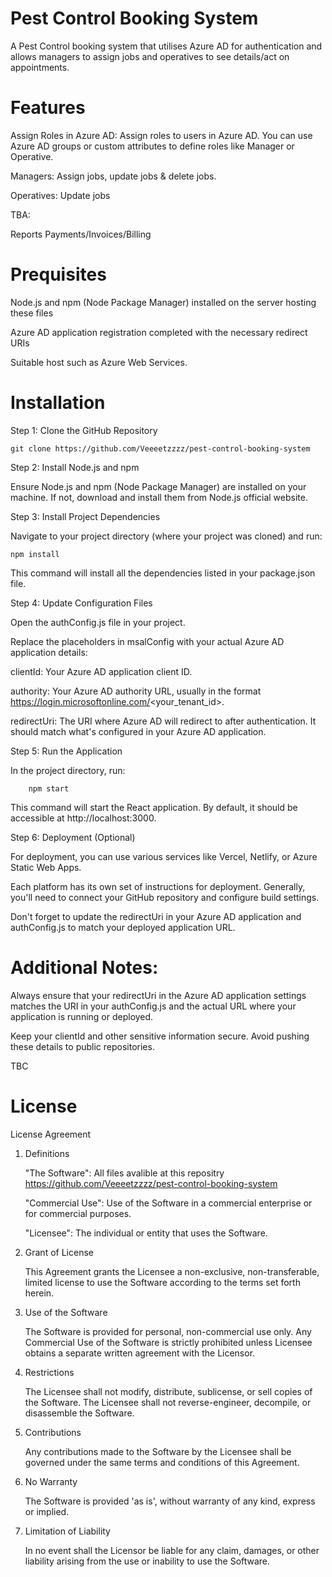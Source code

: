 # Pest Control Booking System
A Pest Control booking system that utilises Azure AD for authentication and allows managers to assign jobs and operatives to see details/act on appointments.

# Features


Assign Roles in Azure AD: Assign roles to users in Azure AD. You can use Azure AD groups or custom attributes to define roles like Manager or Operative.

Managers: Assign jobs, update jobs & delete jobs. 

Operatives: Update jobs

TBA:

Reports
Payments/Invoices/Billing

# Prequisites

Node.js and npm (Node Package Manager) installed on the server hosting these files

Azure AD application registration completed with the necessary redirect URIs

Suitable host such as Azure Web Services.

# Installation

Step 1: Clone the GitHub Repository

    git clone https://github.com/Veeeetzzzz/pest-control-booking-system

Step 2: Install Node.js and npm

Ensure Node.js and npm (Node Package Manager) are installed on your machine. If not, download and install them from Node.js official website.

Step 3: Install Project Dependencies

Navigate to your project directory (where your project was cloned) and run:

    npm install

This command will install all the dependencies listed in your package.json file.

Step 4: Update Configuration Files

Open the authConfig.js file in your project.

Replace the placeholders in msalConfig with your actual Azure AD application details:
            
clientId: Your Azure AD application client ID.

authority: Your Azure AD authority URL, usually in the format https://login.microsoftonline.com/<your_tenant_id>.

redirectUri: The URI where Azure AD will redirect to after authentication. It should match what's configured in your Azure AD application.

Step 5: Run the Application

In the project directory, run:

        npm start

This command will start the React application. By default, it should be accessible at http://localhost:3000.

Step 6: Deployment (Optional)

For deployment, you can use various services like Vercel, Netlify, or Azure Static Web Apps.

Each platform has its own set of instructions for deployment. Generally, you'll need to connect your GitHub repository and configure build settings.

Don't forget to update the redirectUri in your Azure AD application and authConfig.js to match your deployed application URL.

# Additional Notes:
Always ensure that your redirectUri in the Azure AD application settings matches the URI in your authConfig.js and the actual URL where your application is running or deployed.

Keep your clientId and other sensitive information secure. Avoid pushing these details to public repositories.

TBC
# License
License Agreement

1. Definitions

    "The Software": All files avalible at this repositry https://github.com/Veeeetzzzz/pest-control-booking-system
   
    "Commercial Use": Use of the Software in a commercial enterprise or for commercial purposes.
   
    "Licensee": The individual or entity that uses the Software.

3. Grant of License

    This Agreement grants the Licensee a non-exclusive, non-transferable, limited license to use the Software according to the terms set forth herein.

4. Use of the Software

    The Software is provided for personal, non-commercial use only.
    Any Commercial Use of the Software is strictly prohibited unless Licensee obtains a separate written agreement with the Licensor.

5. Restrictions

    The Licensee shall not modify, distribute, sublicense, or sell copies of the Software.
    The Licensee shall not reverse-engineer, decompile, or disassemble the Software.

6. Contributions

    Any contributions made to the Software by the Licensee shall be governed under the same terms and conditions of this Agreement.

7. No Warranty

    The Software is provided 'as is', without warranty of any kind, express or implied.

8. Limitation of Liability

    In no event shall the Licensor be liable for any claim, damages, or other liability arising from the use or inability to use the Software.
